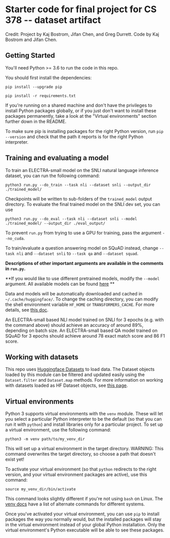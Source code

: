 # Starter code for final project for CS 378 -- dataset artifact 

Credit: Project by Kaj Bostrom, Jifan Chen, and Greg Durrett. Code by Kaj Bostrom and Jifan Chen.

## Getting Started
You'll need Python >= 3.6 to run the code in this repo.

You should first install the dependencies:

`pip install --upgrade pip`

`pip install -r requirements.txt`

If you're running on a shared machine and don't have the privileges to install Python packages globally,
or if you just don't want to install these packages permanently, take a look at the "Virtual environments"
section further down in the README.

To make sure pip is installing packages for the right Python version, run `pip --version`
and check that the path it reports is for the right Python interpreter.

## Training and evaluating a model
To train an ELECTRA-small model on the SNLI natural language inference dataset, you can run the following command:

`python3 run.py --do_train --task nli --dataset snli --output_dir ./trained_model/`

Checkpoints will be written to sub-folders of the `trained_model` output directory.
To evaluate the final trained model on the SNLI dev set, you can use

`python3 run.py --do_eval --task nli --dataset snli --model ./trained_model/ --output_dir ./eval_output/`

To prevent `run.py` from trying to use a GPU for training, pass the argument `--no_cuda`.

To train/evaluate a question answering model on SQuAD instead, change `--task nli` and `--dataset snli` to `--task qa` and `--dataset squad`.

**Descriptions of other important arguments are available in the comments in `run.py`.**

**If you would like to use different pretrained models, modify the `--model` argument. All available models can be found [here](https://huggingface.co/docs/transformers/v4.16.1/en/model_summary) **

Data and models will be automatically downloaded and cached in `~/.cache/huggingface/`.
To change the caching directory, you can modify the shell environment variable `HF_HOME` or `TRANSFORMERS_CACHE`.
For more details, see [this doc](https://huggingface.co/transformers/v4.0.1/installation.html#caching-models).

An ELECTRA-small based NLI model trained on SNLI for 3 epochs (e.g. with the command above) should achieve an accuracy of around 89%, depending on batch size.
An ELECTRA-small based QA model trained on SQuAD for 3 epochs should achieve around 78 exact match score and 86 F1 score.

## Working with datasets
This repo uses [Huggingface Datasets](https://huggingface.co/docs/datasets/) to load data.
The Dataset objects loaded by this module can be filtered and updated easily using the `Dataset.filter` and `Dataset.map` methods.
For more information on working with datasets loaded as HF Dataset objects, see [this page](https://huggingface.co/docs/datasets/process.html).

## Virtual environments
Python 3 supports virtual environments with the `venv` module. These will let you select a particular Python interpreter
to be the default (so that you can run it with `python`) and install libraries only for a particular project.
To set up a virtual environment, use the following command:

`python3 -m venv path/to/my_venv_dir`

This will set up a virtual environment in the target directory.
WARNING: This command overwrites the target directory, so choose a path that doesn't exist yet!

To activate your virtual environment (so that `python` redirects to the right version, and your virtual environment packages are active),
use this command:

`source my_venv_dir/bin/activate`

This command looks slightly different if you're not using `bash` on Linux. The [venv docs](https://docs.python.org/3/library/venv.html) have a list of alternate commands for different systems.

Once you've activated your virtual environment, you can use `pip` to install packages the way you normally would, but the installed
packages will stay in the virtual environment instead of your global Python installation. Only the virtual environment's Python
executable will be able to see these packages.
